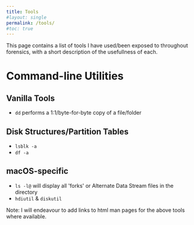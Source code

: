 ```yaml
---
title: Tools
#layout: single 
permalink: /tools/
#toc: true
---
```

This page contains a list of tools I have used/been exposed to throughout forensics, with a short description of the usefullness of each.

# Command-line Utilities
## Vanilla Tools
* `dd` performs a 1:1/byte-for-byte copy of a file/folder

## Disk Structures/Partition Tables
* `lsblk -a`
* `df -a`

## macOS-specific
* `ls -l@` will display all 'forks' or Alternate Data Stream files in the directory
* `hdiutil` & `diskutil`

Note: I will endeavour to add links to html man pages for the above tools where available.
